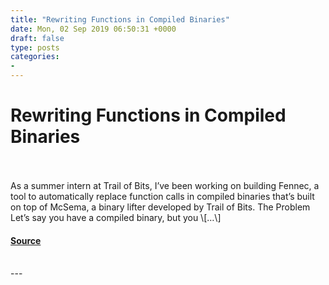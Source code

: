 ```yaml
---
title: "Rewriting Functions in Compiled Binaries"
date: Mon, 02 Sep 2019 06:50:31 +0000
draft: false
type: posts
categories: 
- 
---
```

# Rewriting Functions in Compiled Binaries

<br/>

<br/>
As a summer intern at Trail of Bits, I’ve been working on building Fennec, a tool to automatically replace function calls in compiled binaries that’s built on top of McSema, a binary lifter developed by Trail of Bits. The Problem Let’s say you have a compiled binary, but you \[…\]

#### [Source](https://blog.trailofbits.com/2019/09/02/rewriting-functions-in-compiled-binaries/)

<br/>
---
